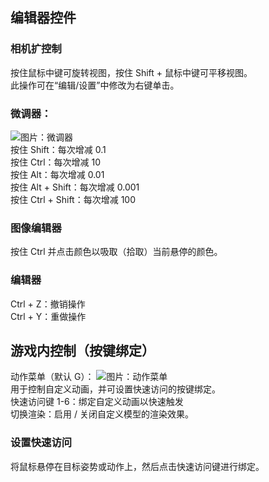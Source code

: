 
<a name="editor-controls"/>

## 编辑器控件

<a name="camera"/>

### 相机扩控制
按住鼠标中键可旋转视图，按住 Shift + 鼠标中键可平移视图。  
此操作可在“编辑/设置”中修改为右键单击。


<a name="spinners"/>

### 微调器：
![图片：微调器](https://github.com/tom5454/CustomPlayerModels/wiki/images/spinner.png)  
按住 Shift：每次增减 0.1  
按住 Ctrl：每次增减 10  
按住 Alt：每次增减 0.01  
按住 Alt + Shift：每次增减 0.001  
按住 Ctrl + Shift：每次增减 100  


<a name="image-editor"/>

### 图像编辑器
按住 Ctrl 并点击颜色以吸取（拾取）当前悬停的颜色。


<a name="editor"/>

### 编辑器
Ctrl + Z：撤销操作  
Ctrl + Y：重做操作


<a name="in-game-controls-keybindings"/>

## 游戏内控制（按键绑定）
动作菜单（默认 G）：
![图片：动作菜单](https://github.com/tom5454/CustomPlayerModels/wiki/images/gestures_menu.png)  
用于控制自定义动画，并可设置快速访问的按键绑定。  
快速访问键 1-6：绑定自定义动画以快速触发  
切换渲染：启用 / 关闭自定义模型的渲染效果。


<a name="setting-up-quick-access"/>

### 设置快速访问
将鼠标悬停在目标姿势或动作上，然后点击快速访问键进行绑定。
